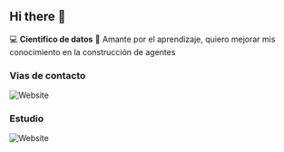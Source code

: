## Hi there 👋

:computer: **Cientifico de datos**
:pencil: Amante por el aprendizaje, quiero mejorar mis conocimiento en la construcción de agentes


### Vias de contacto

![Website](https://img.shields.io/website?url=https://www.linkedin.com/in/david-hhenao-data/)

### Estudio

![Website](https://img.shields.io/website?url=https%3A%2F%2Fplatzi.com%2Fp%2Fdavid-hhenao%2F)
